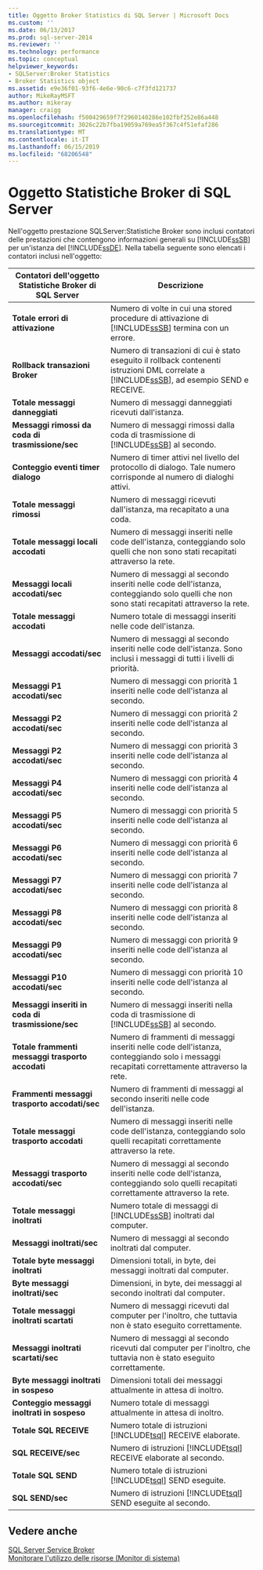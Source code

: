 ```yaml
---
title: Oggetto Broker Statistics di SQL Server | Microsoft Docs
ms.custom: ''
ms.date: 06/13/2017
ms.prod: sql-server-2014
ms.reviewer: ''
ms.technology: performance
ms.topic: conceptual
helpviewer_keywords:
- SQLServer:Broker Statistics
- Broker Statistics object
ms.assetid: e9e36f01-93f6-4e6e-90c6-c7f3fd121737
author: MikeRayMSFT
ms.author: mikeray
manager: craigg
ms.openlocfilehash: f500429659f7f2960140286e102fbf252e86a448
ms.sourcegitcommit: 3026c22b7fba19059a769ea5f367c4f51efaf286
ms.translationtype: MT
ms.contentlocale: it-IT
ms.lasthandoff: 06/15/2019
ms.locfileid: "68206548"
---
```

# <a name="sql-server-broker-statistics-object"></a>Oggetto Statistiche Broker di SQL Server
  Nell'oggetto prestazione SQLServer:Statistiche Broker sono inclusi contatori delle prestazioni che contengono informazioni generali su [!INCLUDE[ssSB](../../includes/sssb-md.md)] per un'istanza del [!INCLUDE[ssDE](../../includes/ssde-md.md)]. Nella tabella seguente sono elencati i contatori inclusi nell'oggetto:  
  
|Contatori dell'oggetto Statistiche Broker di SQL Server|Descrizione|  
|-------------------------------------------|-----------------|  
|**Totale errori di attivazione**|Numero di volte in cui una stored procedure di attivazione di [!INCLUDE[ssSB](../../includes/sssb-md.md)] termina con un errore.|  
|**Rollback transazioni Broker**|Numero di transazioni di cui è stato eseguito il rollback contenenti istruzioni DML correlate a [!INCLUDE[ssSB](../../includes/sssb-md.md)], ad esempio SEND e RECEIVE.|  
|**Totale messaggi danneggiati**|Numero di messaggi danneggiati ricevuti dall'istanza.|  
|**Messaggi rimossi da coda di trasmissione/sec**|Numero di messaggi rimossi dalla coda di trasmissione di [!INCLUDE[ssSB](../../includes/sssb-md.md)] al secondo.|  
|**Conteggio eventi timer dialogo**|Numero di timer attivi nel livello del protocollo di dialogo. Tale numero corrisponde al numero di dialoghi attivi.|  
|**Totale messaggi rimossi**|Numero di messaggi ricevuti dall'istanza, ma recapitato a una coda.|  
|**Totale messaggi locali accodati**|Numero di messaggi inseriti nelle code dell'istanza, conteggiando solo quelli che non sono stati recapitati attraverso la rete.|  
|**Messaggi locali accodati/sec**|Numero di messaggi al secondo inseriti nelle code dell'istanza, conteggiando solo quelli che non sono stati recapitati attraverso la rete.|  
|**Totale messaggi accodati**|Numero totale di messaggi inseriti nelle code dell'istanza.|  
|**Messaggi accodati/sec**|Numero di messaggi al secondo inseriti nelle code dell'istanza. Sono inclusi i messaggi di tutti i livelli di priorità.|  
|**Messaggi P1 accodati/sec**|Numero di messaggi con priorità 1 inseriti nelle code dell'istanza al secondo.|  
|**Messaggi P2 accodati/sec**|Numero di messaggi con priorità 2 inseriti nelle code dell'istanza al secondo.|  
|**Messaggi P2 accodati/sec**|Numero di messaggi con priorità 3 inseriti nelle code dell'istanza al secondo.|  
|**Messaggi P4 accodati/sec**|Numero di messaggi con priorità 4 inseriti nelle code dell'istanza al secondo.|  
|**Messaggi P5 accodati/sec**|Numero di messaggi con priorità 5 inseriti nelle code dell'istanza al secondo.|  
|**Messaggi P6 accodati/sec**|Numero di messaggi con priorità 6 inseriti nelle code dell'istanza al secondo.|  
|**Messaggi P7 accodati/sec**|Numero di messaggi con priorità 7 inseriti nelle code dell'istanza al secondo.|  
|**Messaggi P8 accodati/sec**|Numero di messaggi con priorità 8 inseriti nelle code dell'istanza al secondo.|  
|**Messaggi P9 accodati/sec**|Numero di messaggi con priorità 9 inseriti nelle code dell'istanza al secondo.|  
|**Messaggi P10 accodati/sec**|Numero di messaggi con priorità 10 inseriti nelle code dell'istanza al secondo.|  
|**Messaggi inseriti in coda di trasmissione/sec**|Numero di messaggi inseriti nella coda di trasmissione di [!INCLUDE[ssSB](../../includes/sssb-md.md)] al secondo.|  
|**Totale frammenti messaggi trasporto accodati**|Numero di frammenti di messaggi inseriti nelle code dell'istanza, conteggiando solo i messaggi recapitati correttamente attraverso la rete.|  
|**Frammenti messaggi trasporto accodati/sec**|Numero di frammenti di messaggi al secondo inseriti nelle code dell'istanza.|  
|**Totale messaggi trasporto accodati**|Numero di messaggi inseriti nelle code dell'istanza, conteggiando solo quelli recapitati correttamente attraverso la rete.|  
|**Messaggi trasporto accodati/sec**|Numero di messaggi al secondo inseriti nelle code dell'istanza, conteggiando solo quelli recapitati correttamente attraverso la rete.|  
|**Totale messaggi inoltrati**|Numero totale di messaggi di [!INCLUDE[ssSB](../../includes/sssb-md.md)] inoltrati dal computer.|  
|**Messaggi inoltrati/sec**|Numero di messaggi al secondo inoltrati dal computer.|  
|**Totale byte messaggi inoltrati**|Dimensioni totali, in byte, dei messaggi inoltrati dal computer.|  
|**Byte messaggi inoltrati/sec**|Dimensioni, in byte, dei messaggi al secondo inoltrati dal computer.|  
|**Totale messaggi inoltrati scartati**|Numero di messaggi ricevuti dal computer per l'inoltro, che tuttavia non è stato eseguito correttamente.|  
|**Messaggi inoltrati scartati/sec**|Numero di messaggi al secondo ricevuti dal computer per l'inoltro, che tuttavia non è stato eseguito correttamente.|  
|**Byte messaggi inoltrati in sospeso**|Dimensioni totali dei messaggi attualmente in attesa di inoltro.|  
|**Conteggio messaggi inoltrati in sospeso**|Numero totale di messaggi attualmente in attesa di inoltro.|  
|**Totale SQL RECEIVE**|Numero totale di istruzioni [!INCLUDE[tsql](../../includes/tsql-md.md)] RECEIVE elaborate.|  
|**SQL RECEIVE/sec**|Numero di istruzioni [!INCLUDE[tsql](../../includes/tsql-md.md)] RECEIVE elaborate al secondo.|  
|**Totale SQL SEND**|Numero totale di istruzioni [!INCLUDE[tsql](../../includes/tsql-md.md)] SEND eseguite.|  
|**SQL SEND/sec**|Numero di istruzioni [!INCLUDE[tsql](../../includes/tsql-md.md)] SEND eseguite al secondo.|  
  
## <a name="see-also"></a>Vedere anche  
 [SQL Server Service Broker](../../database-engine/configure-windows/sql-server-service-broker.md)   
 [Monitorare l'utilizzo delle risorse &#40;Monitor di sistema&#41;](monitor-resource-usage-system-monitor.md)  
  
  
